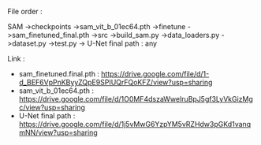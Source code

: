 File order : 

SAM
     ->checkpoints
          ->sam_vit_b_01ec64.pth
     ->finetune
          ->sam_finetuned_final.pth
     ->src
          ->build_sam.py
          ->data_loaders.py
          ->dataset.py
          ->test.py
-> U-Net final path : any

Link : 
+ sam_finetuned.final.pth : https://drive.google.com/file/d/1-d_BEF6VpPnKByyZQpE9SPIUQrFQoKFZ/view?usp=sharing
+ sam_vit_b_01ec64.pth : https://drive.google.com/file/d/1O0MF4dszaWwelruBpJ5gf3LyVkGizMgc/view?usp=sharing
+ U-Net final path : https://drive.google.com/file/d/1j5vMwG6YzpYM5vRZHdw3pGKd1vanqmNN/view?usp=sharing
